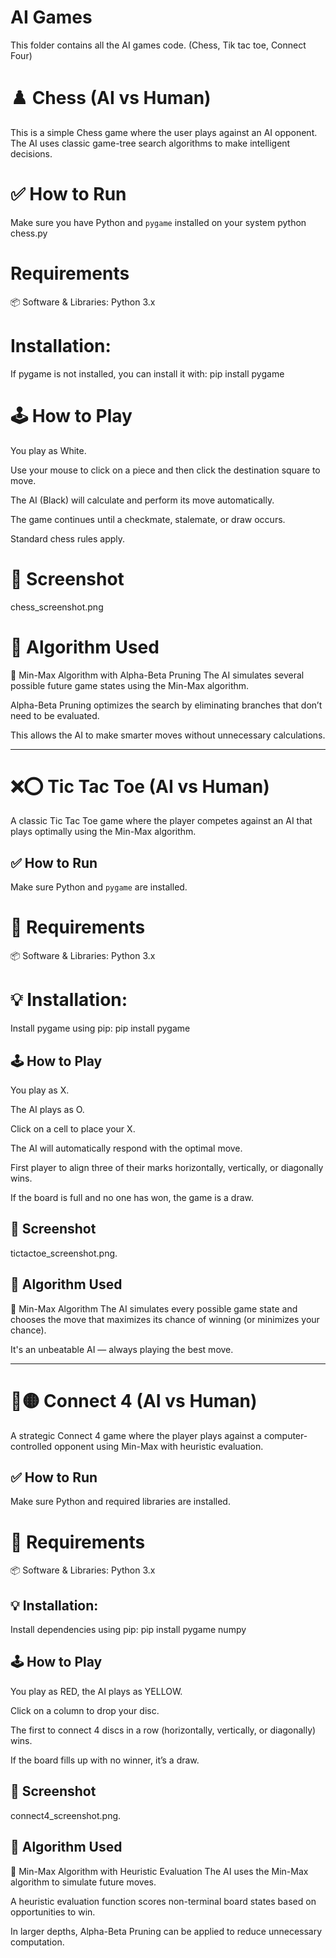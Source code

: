 # AI Games

This folder contains all the AI games code. (Chess, Tik tac toe, Connect Four)


# ♟️ Chess (AI vs Human)

This is a simple Chess game where the user plays against an AI opponent. The AI uses classic game-tree search algorithms to make intelligent decisions.

# ✅ How to Run

Make sure you have Python and `pygame` installed on your system
python chess.py

# Requirements
📦 Software & Libraries:
Python 3.x


#  Installation: 
If pygame is not installed, you can install it with:
pip install pygame

# 🕹️ How to Play
You play as White.

Use your mouse to click on a piece and then click the destination square to move.

The AI (Black) will calculate and perform its move automatically.

The game continues until a checkmate, stalemate, or draw occurs.

Standard chess rules apply.

# 📸 Screenshot
chess_screenshot.png


# 🤖 Algorithm Used

🧠 Min-Max Algorithm with Alpha-Beta Pruning
The AI simulates several possible future game states using the Min-Max algorithm.

Alpha-Beta Pruning optimizes the search by eliminating branches that don’t need to be evaluated.

This allows the AI to make smarter moves without unnecessary calculations.

-----

#  ❌⭕ Tic Tac Toe (AI vs Human)
A classic Tic Tac Toe game where the player competes against an AI that plays optimally using the Min-Max algorithm.


## ✅ How to Run 
Make sure Python and `pygame` are installed.


# 🔧 Requirements
📦 Software & Libraries:
Python 3.x


# 💡 Installation:
Install pygame using pip:
pip install pygame

## 🕹️ How to Play
You play as X.

The AI plays as O.

Click on a cell to place your X.

The AI will automatically respond with the optimal move.

First player to align three of their marks horizontally, vertically, or diagonally wins.

If the board is full and no one has won, the game is a draw.


## 📸 Screenshot
tictactoe_screenshot.png.


## 🤖 Algorithm Used
🧠 Min-Max Algorithm
The AI simulates every possible game state and chooses the move that maximizes its chance of winning (or minimizes your chance).

It's an unbeatable AI — always playing the best move.

------

# 🔴🟡 Connect 4 (AI vs Human)
A strategic Connect 4 game where the player plays against a computer-controlled opponent using Min-Max with heuristic evaluation.

## ✅ How to Run

Make sure Python and required libraries are installed.

# 🔧 Requirements
📦 Software & Libraries:
Python 3.x

## 💡 Installation:
Install dependencies using pip:
pip install pygame numpy

## 🕹️ How to Play
You play as RED, the AI plays as YELLOW.

Click on a column to drop your disc.

The first to connect 4 discs in a row (horizontally, vertically, or diagonally) wins.

If the board fills up with no winner, it’s a draw.

## 📸 Screenshot
connect4_screenshot.png.


## 🤖 Algorithm Used
🧠 Min-Max Algorithm with Heuristic Evaluation
The AI uses the Min-Max algorithm to simulate future moves.

A heuristic evaluation function scores non-terminal board states based on opportunities to win.

In larger depths, Alpha-Beta Pruning can be applied to reduce unnecessary computation.







